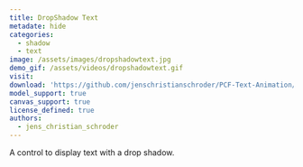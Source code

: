 ```yaml
---
title: DropShadow Text
metadate: hide
categories:
  - shadow
  - text
image: /assets/images/dropshadowtext.jpg
demo_gif: /assets/videos/dropshadowtext.gif
visit: 
download: 'https://github.com/jenschristianschroder/PCF-Text-Animation/tree/master/DropShadowTextControl/PCF-DropShadow-Text'
model_support: true
canvas_support: true
license_defined: true
authors:
  - jens_christian_schroder
---
```


A control to display text with a drop shadow.

